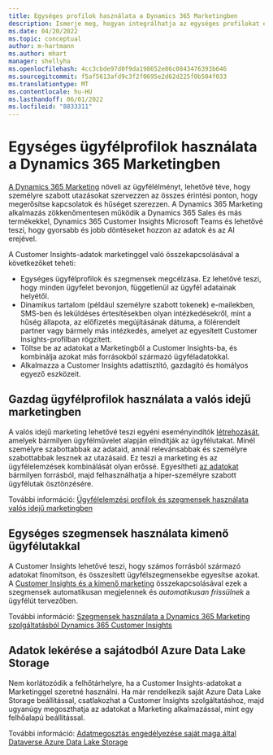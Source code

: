 ```yaml
---
title: Egységes profilok használata a Dynamics 365 Marketingben
description: Ismerje meg, hogyan integrálhatja az egységes profilokat és szegmenseket a Dynamics 365 Marketing szolgáltatással.
ms.date: 04/20/2022
ms.topic: conceptual
author: m-hartmann
ms.author: mhart
manager: shellyha
ms.openlocfilehash: 4cc3cbde97d0f9da198652e86c0843476393b646
ms.sourcegitcommit: f5af5613afd9c3f2f0695e2d62d225f0b504f033
ms.translationtype: MT
ms.contentlocale: hu-HU
ms.lasthandoff: 06/01/2022
ms.locfileid: "8833311"
---
```

# <a name="work-with-unified-customer-profiles-in-dynamics-365-marketing"></a>Egységes ügyfélprofilok használata a Dynamics 365 Marketingben

[A Dynamics 365 Marketing](/dynamics365/marketing/overview) növeli az ügyfélélményt, lehetővé téve, hogy személyre szabott utazásokat szervezzen az összes érintési ponton, hogy megerősítse kapcsolatok és hűséget szerezzen. A Dynamics 365 Marketing alkalmazás zökkenőmentesen működik a Dynamics 365 Sales és más termékekkel, Dynamics 365 Customer Insights Microsoft Teams és lehetővé teszi, hogy gyorsabb és jobb döntéseket hozzon az adatok és az AI erejével.

A Customer Insights-adatok marketinggel való összekapcsolásával a következőket teheti:

- Egységes ügyfélprofilok és szegmensek megcélzása. Ez lehetővé teszi, hogy minden ügyfelet bevonjon, függetlenül az ügyfél adatainak helyétől.
- Dinamikus tartalom (például személyre szabott tokenek) e-mailekben, SMS-ben és leküldéses értesítésekben olyan intézkedésekről, mint a hűség állapota, az előfizetés megújításának dátuma, a fölérendelt partner vagy bármely más intézkedés, amelyet az egyesített Customer Insights-profilban rögzített.
- Töltse be az adatokat a Marketingből a Customer Insights-ba, és kombinálja azokat más forrásokból származó ügyféladatokkal.
- Alkalmazza a Customer Insights adattisztító, gazdagító és homályos egyező eszközeit.

## <a name="use-rich-customer-profiles-in-real-time-marketing"></a>Gazdag ügyfélprofilok használata a valós idejű marketingben

A valós idejű marketing lehetővé teszi egyéni eseményindítók [létrehozását](/dynamics365/marketing/real-time-marketing-custom-triggers), amelyek bármilyen ügyfélművelet alapján elindítják az ügyfélutakat. Minél személyre szabottabbak az adataid, annál relevánsabbak és személyre szabottabbak lesznek az utazásaid. Ez teszi a marketing és az ügyfélelemzések kombinálását olyan erőssé. Egyesítheti [az adatokat](data-unification.md) bármilyen forrásból, majd felhasználhatja a hiper-személyre szabott ügyfélutak ösztönzésére.

További információ: [Ügyfélelemzési profilok és szegmensek használata valós idejű marketingben](/dynamics365/marketing/real-time-marketing-ci-profile)

## <a name="use-unified-segments-with-outbound-customer-journeys"></a>Egységes szegmensek használata kimenő ügyfélutakkal

A Customer Insights lehetővé teszi, hogy számos forrásból származó adatokat finomítson, és összesített ügyfélszegmensekbe egyesítse azokat. A [Customer Insights és a kimenő marketing](export-dynamics365-marketing.md) összekapcsolásával ezek a szegmensek automatikusan megjelennek és *automatikusan frissülnek* a ügyfélút tervezőben.

További információ: [Szegmensek használata a Dynamics 365 Marketing szolgáltatásból Dynamics 365 Customer Insights](/dynamics365/marketing/customer-insights-segments)

## <a name="pull-data-from-your-own-azure-data-lake-storage"></a>Adatok lekérése a sajátodból Azure Data Lake Storage

Nem korlátozódik a felhőtárhelyre, ha a Customer Insights-adatokat a Marketinggel szeretné használni. Ha már rendelkezik saját Azure Data Lake Storage beállítással, csatlakozhat a Customer Insights szolgáltatáshoz, majd ugyanúgy megoszthatja az adatokat a Marketing alkalmazással, mint egy felhőalapú beállítással.

További információ: [Adatmegosztás engedélyezése saját maga által Dataverse Azure Data Lake Storage](customer-insights-dataverse.md#enable-data-sharing-with-dataverse-from-your-own-azure-data-lake-storage-preview)
